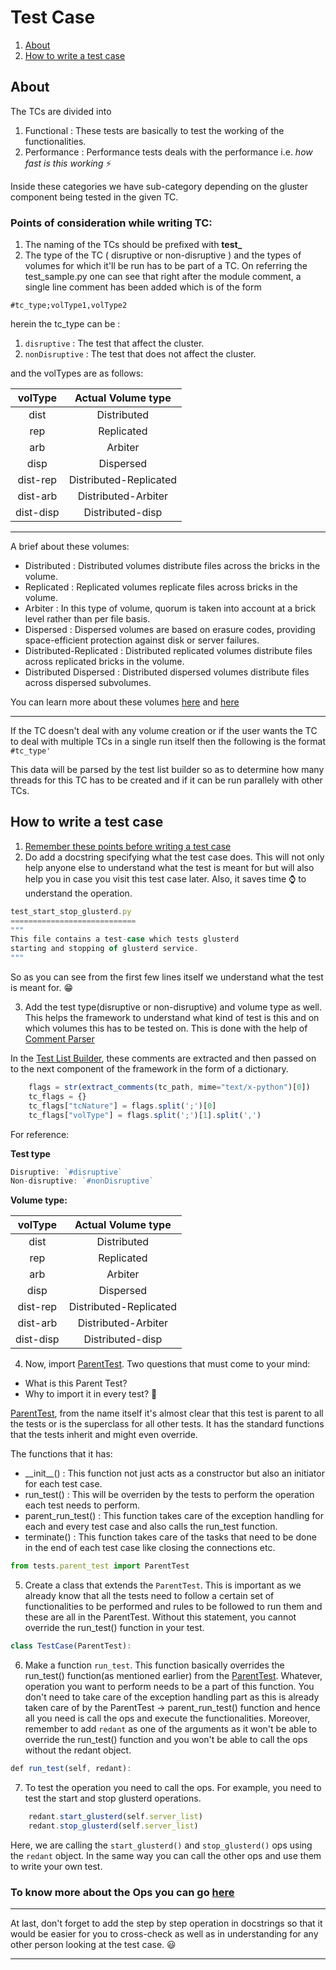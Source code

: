 # Test Case

1. [About](#about)
2. [How to write a test case](#how-to-write-a-test-case)

## About
The TCs are divided into
1. Functional : These tests are basically to test the working of the functionalities.
2. Performance : Performance tests deals with the performance i.e. *how fast is this working* :zap:

Inside these categories we have sub-category depending on the gluster
component being tested in the given TC.

### Points of consideration while writing TC:
1. The naming of the TCs should be prefixed with **test_**
2. The type of the TC ( disruptive or non-disruptive ) and the
types of volumes for which it'll be run has to be part of a TC. On referring
the test_sample.py one can see that right after the module comment, a single
line comment has been added which is of the form

`#tc_type;volType1,volType2`

herein the tc_type can be :
1. `disruptive` : The test that affect the cluster.
2. `nonDisruptive` : The test that does not affect the cluster.

and the volTypes are as follows:

| volType | Actual Volume type |
| :-----: | :----------------: |
|  dist   |  Distributed       |
|  rep    |  Replicated        |
|  arb    |  Arbiter           |
|  disp   |  Dispersed         |
|  dist-rep | Distributed-Replicated |
|  dist-arb | Distributed-Arbiter |
|  dist-disp | Distributed-disp |

---
A brief about these volumes:
* Distributed : Distributed volumes distribute files across the bricks in the volume. 
* Replicated :  Replicated volumes replicate files across bricks in the volume.
* Arbiter : In this type of volume, quorum is taken into account at a brick level rather than per file basis. 
* Dispersed : Dispersed volumes are based on erasure codes, providing space-efficient protection against disk or server failures. 
* Distributed-Replicated : Distributed replicated volumes distribute files across replicated bricks in the volume.
* Distributed Dispersed : Distributed dispersed volumes distribute files across dispersed subvolumes.

You can learn more about these volumes [here](https://docs.gluster.org/en/latest/Administrator-Guide/Setting-Up-Volumes/) and [here](https://docs.gluster.org/en/latest/Administrator-Guide/Thin-Arbiter-Volumes/)

---

If the TC doesn't deal with any volume creation or if the user wants the TC
to deal with multiple TCs in a single run itself then the following is the
format
`#tc_type'`

This data will be parsed by the test list builder so as to determine how many
threads for this TC has to be created and if it can be run parallely with other
TCs.


## How to write a test case

1. [Remember these points before writing a test case](#points-of-consideration-while-writing-tc)
2. Do add a docstring specifying what the test case does. This will not only 
help anyone else to understand what the test is meant for but will also help 
you in case you visit this test case later. Also, it saves time :watch: to understand the operation. 
```js
test_start_stop_glusterd.py
============================
"""
This file contains a test-case which tests glusterd
starting and stopping of glusterd service.
"""

```
So as you can see from the first few lines itself we understand what the test is meant for. :grin:

3. Add the test type(disruptive or non-disruptive) and volume type as well. This helps the framework to understand what kind of test is this and on which volumes this has to be tested on. This is done with the help of [Comment Parser](https://pypi.org/project/comment-parser/#:~:text=Python%20module%20used%20to%20extract,code%20files%20of%20various%20types.)

In the [Test List Builder](https://github.com/srijan-sivakumar/redant/blob/main/core/test_list_builder.py), these comments are extracted and then passed on to the next component of the framework in the form of a dictionary.
```js
    flags = str(extract_comments(tc_path, mime="text/x-python")[0])
    tc_flags = {}
    tc_flags["tcNature"] = flags.split(';')[0]
    tc_flags["volType"] = flags.split(';')[1].split(',')
```

For reference:

**Test type**

```js
Disruptive: `#disruptive`
Non-disruptive: `#nonDisruptive`
```

**Volume type:**

| volType | Actual Volume type |
| :-----: | :----------------: |
|  dist   |  Distributed       |
|  rep    |  Replicated        |
|  arb    |  Arbiter           |
|  disp   |  Dispersed         |
|  dist-rep | Distributed-Replicated |
|  dist-arb | Distributed-Arbiter |
|  dist-disp | Distributed-disp |


4. Now, import [ParentTest](https://github.com/srijan-sivakumar/redant/blob/main/tests/parent_test.py). Two questions that must come to your mind:
- What is this Parent Test?
- Why to import it in every test? :space_invader:

[ParentTest](https://github.com/srijan-sivakumar/redant/blob/main/tests/parent_test.py), from the name itself it's almost clear that this test is parent to all the tests or is the superclass for all other tests. It has the standard functions that the tests inherit and might even override.

The functions that it has:
* \_\_init\_\_() : This function not just acts as a constructor but also an initiator for each test case.
* run_test() : This will be overriden by the tests to perform the operation each test needs to perform.
* parent_run_test() : This function takes care of the exception handling for each and every test case and also calls the run_test function.
* terminate() : This function takes care of the tasks that need to be done in the end of each test case like closing the connections etc.

```js
from tests.parent_test import ParentTest
```

5. Create a class that extends the `ParentTest`. This is important as we already know that all the tests need to follow a certain set of functionalities to be performed and rules to be followed to run them and these are all in the ParentTest. Without this statement, you cannot override the run_test() function in your test.
```js
class TestCase(ParentTest):
```

6. Make a function `run_test`. This function basically overrides the run_test() function(as mentioned earlier) from the [ParentTest](https://github.com/srijan-sivakumar/redant/blob/main/tests/parent_test.py). Whatever, operation you want to perform needs to be a part of this function. You don't need to take care of the exception handling part as this is already taken care of by the ParentTest -> parent_run_test() function and hence all you need is call the ops and execute the functionalities. Moreover, remember to add `redant` as one of the arguments as it won't be able to override the run_test() function and you won't be able to call the ops without the redant object.

```js
def run_test(self, redant):
```
7. To test the operation you need to call the ops. For example, you need to test the start and stop glusterd operations.
```js
    redant.start_glusterd(self.server_list)
    redant.stop_glusterd(self.server_list)
```
Here, we are calling the `start_glusterd()` and `stop_glusterd()` ops using the `redant` object.
In the same way you can call the other ops and use them to write your own test.

### To know more about the Ops you can go [here](https://github.com/srijan-sivakumar/redant/blob/main/common/ops/OPS_README.md)

---

At last, don't forget to add the step by step operation in docstrings so that it would be easier for you to cross-check as well as in understanding for any other person looking at the test case. :smiley:

---
